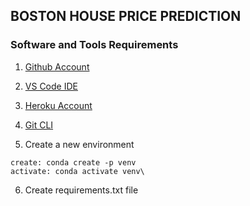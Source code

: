 ## BOSTON HOUSE PRICE PREDICTION

### Software and Tools Requirements

1. [Github Account](https://github.com/)
2. [VS Code IDE](https://code.visualstudio.com/download)
3. [Heroku Account](https://www.heroku.com/)
4. [Git CLI](https://git-scm.com/downloads)

5. Create a new environment
```
create: conda create -p venv
activate: conda activate venv\
```
6. Create requirements.txt file 